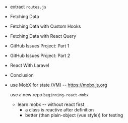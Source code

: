 - extract `routes.js`

- Fetching Data
- Fetching Data with Custom Hooks
- Fetching Data with React Query

- GitHub Issues Project: Part 1
- GitHub Issues Project: Part 2

- React With Laravel
- Conclusion

- use MobX for state (VM) -- https://mobx.js.org

  use a new repo `beginning-react-mobx`

  - learn mobx -- without react first
    - a class is reactive after definition
    - better (than plain-object (vue style)) for testing
